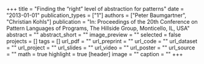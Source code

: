 +++
title = "Finding the “right” level of abstraction for patterns"
date = "2013-01-01"
publication_types = ["1"]
authors = ["Peter Baumgartner", "Christian Kohls"]
publication = "In: Proceedings of the 20th Conference on Pattern Languages of Programs, The Hillside Group, Monticello, IL, USA"
abstract = ""
abstract_short = ""
image_preview = ""
selected = false
projects = []
tags = []
url_pdf = ""
url_preprint = ""
url_code = ""
url_dataset = ""
url_project = ""
url_slides = ""
url_video = ""
url_poster = ""
url_source = ""
math = true
highlight = true
[header]
image = ""
caption = ""
+++
